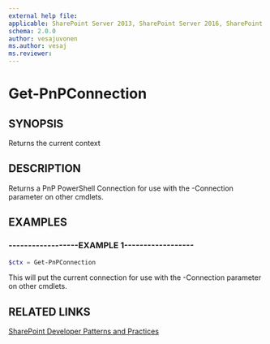 ```yaml
---
external help file:
applicable: SharePoint Server 2013, SharePoint Server 2016, SharePoint Server 2019, SharePoint Online
schema: 2.0.0
author: vesajuvonen
ms.author: vesaj
ms.reviewer:
---
```

# Get-PnPConnection

## SYNOPSIS
Returns the current context

## DESCRIPTION
Returns a PnP PowerShell Connection for use with the -Connection parameter on other cmdlets.

## EXAMPLES

### ------------------EXAMPLE 1------------------
```powershell
$ctx = Get-PnPConnection
```

This will put the current connection for use with the -Connection parameter on other cmdlets.

## RELATED LINKS

[SharePoint Developer Patterns and Practices](https://aka.ms/sppnp)
